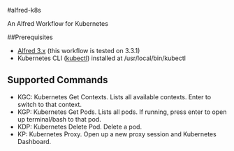 #alfred-k8s

An Alfred Workflow for Kubernetes

##Prerequisites

- [Alfred 3.x](https://www.alfredapp.com/) (this workflow is tested on 3.3.1)
- Kubernetes CLI ([kubectl](https://kubernetes.io/docs/user-guide/prereqs/)) installed at /usr/local/bin/kubectl

## Supported Commands

- KGC: Kubernetes Get Contexts. Lists all available contexts. Enter to switch to that context.
- KGP: Kubernetes Get Pods. Lists all pods. If running, press enter to open up terminal/bash to that pod.
- KDP: Kubernetes Delete Pod. Delete a pod.
- KP: Kubernetes Proxy. Open up a new proxy session and Kubernetes Dashboard.
